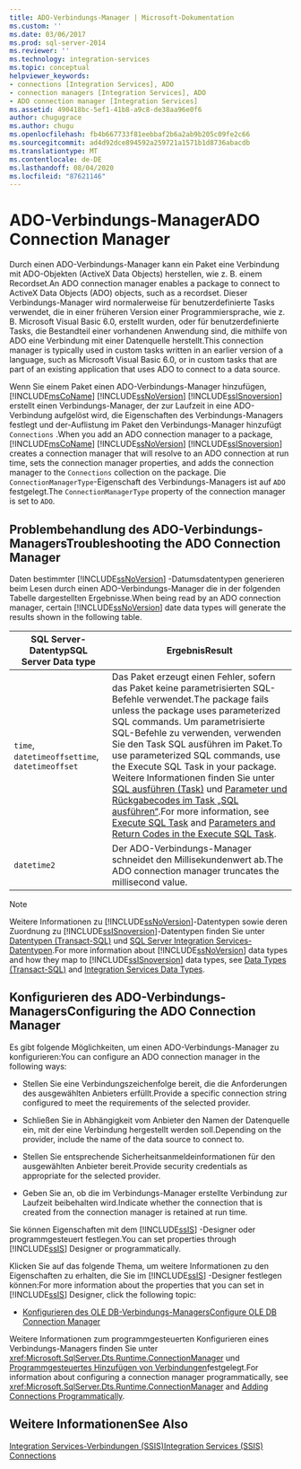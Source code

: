 ```yaml
---
title: ADO-Verbindungs-Manager | Microsoft-Dokumentation
ms.custom: ''
ms.date: 03/06/2017
ms.prod: sql-server-2014
ms.reviewer: ''
ms.technology: integration-services
ms.topic: conceptual
helpviewer_keywords:
- connections [Integration Services], ADO
- connection managers [Integration Services], ADO
- ADO connection manager [Integration Services]
ms.assetid: 490418bc-5ef1-41b8-a9c8-de38aa96e0f6
author: chugugrace
ms.author: chugu
ms.openlocfilehash: fb4b667733f81eebbaf2b6a2ab9b205c09fe2c66
ms.sourcegitcommit: ad4d92dce894592a259721a1571b1d8736abacdb
ms.translationtype: MT
ms.contentlocale: de-DE
ms.lasthandoff: 08/04/2020
ms.locfileid: "87621146"
---
```

# <a name="ado-connection-manager"></a><span data-ttu-id="50305-102">ADO-Verbindungs-Manager</span><span class="sxs-lookup"><span data-stu-id="50305-102">ADO Connection Manager</span></span>
  <span data-ttu-id="50305-103">Durch einen ADO-Verbindungs-Manager kann ein Paket eine Verbindung mit ADO-Objekten (ActiveX Data Objects) herstellen, wie z. B. einem Recordset.</span><span class="sxs-lookup"><span data-stu-id="50305-103">An ADO connection manager enables a package to connect to ActiveX Data Objects (ADO) objects, such as a recordset.</span></span> <span data-ttu-id="50305-104">Dieser Verbindungs-Manager wird normalerweise für benutzerdefinierte Tasks verwendet, die in einer früheren Version einer Programmiersprache, wie z. B. Microsoft Visual Basic 6.0, erstellt wurden, oder für benutzerdefinierte Tasks, die Bestandteil einer vorhandenen Anwendung sind, die mithilfe von ADO eine Verbindung mit einer Datenquelle herstellt.</span><span class="sxs-lookup"><span data-stu-id="50305-104">This connection manager is typically used in custom tasks written in an earlier version of a language, such as Microsoft Visual Basic 6.0, or in custom tasks that are part of an existing application that uses ADO to connect to a data source.</span></span>  
  
 <span data-ttu-id="50305-105">Wenn Sie einem Paket einen ADO-Verbindungs-Manager hinzufügen, [!INCLUDE[msCoName](../../includes/msconame-md.md)] [!INCLUDE[ssNoVersion](../../includes/ssnoversion-md.md)] [!INCLUDE[ssISnoversion](../../includes/ssisnoversion-md.md)] erstellt einen Verbindungs-Manager, der zur Laufzeit in eine ADO-Verbindung aufgelöst wird, die Eigenschaften des Verbindungs-Managers festlegt und der-Auflistung im Paket den Verbindungs-Manager hinzufügt `Connections` .</span><span class="sxs-lookup"><span data-stu-id="50305-105">When you add an ADO connection manager to a package, [!INCLUDE[msCoName](../../includes/msconame-md.md)] [!INCLUDE[ssNoVersion](../../includes/ssnoversion-md.md)] [!INCLUDE[ssISnoversion](../../includes/ssisnoversion-md.md)] creates a connection manager that will resolve to an ADO connection at run time, sets the connection manager properties, and adds the connection manager to the `Connections` collection on the package.</span></span> <span data-ttu-id="50305-106">Die `ConnectionManagerType`-Eigenschaft des Verbindungs-Managers ist auf `ADO` festgelegt.</span><span class="sxs-lookup"><span data-stu-id="50305-106">The `ConnectionManagerType` property of the connection manager is set to `ADO`.</span></span>  
  
## <a name="troubleshooting-the-ado-connection-manager"></a><span data-ttu-id="50305-107">Problembehandlung des ADO-Verbindungs-Managers</span><span class="sxs-lookup"><span data-stu-id="50305-107">Troubleshooting the ADO Connection Manager</span></span>  
 <span data-ttu-id="50305-108">Daten bestimmter [!INCLUDE[ssNoVersion](../../includes/ssnoversion-md.md)] -Datumsdatentypen generieren beim Lesen durch einen ADO-Verbindungs-Manager die in der folgenden Tabelle dargestellten Ergebnisse.</span><span class="sxs-lookup"><span data-stu-id="50305-108">When being read by an ADO connection manager, certain [!INCLUDE[ssNoVersion](../../includes/ssnoversion-md.md)] date data types will generate the results shown in the following table.</span></span>  
  
|<span data-ttu-id="50305-109">SQL Server-Datentyp</span><span class="sxs-lookup"><span data-stu-id="50305-109">SQL Server Data type</span></span>|<span data-ttu-id="50305-110">Ergebnis</span><span class="sxs-lookup"><span data-stu-id="50305-110">Result</span></span>|  
|--------------------------|------------|  
|<span data-ttu-id="50305-111">`time`, `datetimeoffset`</span><span class="sxs-lookup"><span data-stu-id="50305-111">`time`, `datetimeoffset`</span></span>|<span data-ttu-id="50305-112">Das Paket erzeugt einen Fehler, sofern das Paket keine parametrisierten SQL-Befehle verwendet.</span><span class="sxs-lookup"><span data-stu-id="50305-112">The package fails unless the package uses parameterized SQL commands.</span></span> <span data-ttu-id="50305-113">Um parametrisierte SQL-Befehle zu verwenden, verwenden Sie den Task SQL ausführen im Paket.</span><span class="sxs-lookup"><span data-stu-id="50305-113">To use parameterized SQL commands, use the Execute SQL Task in your package.</span></span> <span data-ttu-id="50305-114">Weitere Informationen finden Sie unter [SQL ausführen (Task)](../control-flow/execute-sql-task.md) und [Parameter und Rückgabecodes im Task „SQL ausführen“](../parameters-and-return-codes-in-the-execute-sql-task.md).</span><span class="sxs-lookup"><span data-stu-id="50305-114">For more information, see [Execute SQL Task](../control-flow/execute-sql-task.md) and [Parameters and Return Codes in the Execute SQL Task](../parameters-and-return-codes-in-the-execute-sql-task.md).</span></span>|  
|`datetime2`|<span data-ttu-id="50305-115">Der ADO-Verbindungs-Manager schneidet den Millisekundenwert ab.</span><span class="sxs-lookup"><span data-stu-id="50305-115">The ADO connection manager truncates the millisecond value.</span></span>|  
  
> [!NOTE]  
>  <span data-ttu-id="50305-116">Weitere Informationen zu [!INCLUDE[ssNoVersion](../../includes/ssnoversion-md.md)]-Datentypen sowie deren Zuordnung zu [!INCLUDE[ssISnoversion](../../includes/ssisnoversion-md.md)]-Datentypen finden Sie unter [Datentypen &#40;Transact-SQL&#41;](/sql/t-sql/data-types/data-types-transact-sql) und [SQL Server Integration Services-Datentypen](../data-flow/integration-services-data-types.md).</span><span class="sxs-lookup"><span data-stu-id="50305-116">For more information about [!INCLUDE[ssNoVersion](../../includes/ssnoversion-md.md)] data types and how they map to [!INCLUDE[ssISnoversion](../../includes/ssisnoversion-md.md)] data types, see [Data Types &#40;Transact-SQL&#41;](/sql/t-sql/data-types/data-types-transact-sql) and [Integration Services Data Types](../data-flow/integration-services-data-types.md).</span></span>  
  
## <a name="configuring-the-ado-connection-manager"></a><span data-ttu-id="50305-117">Konfigurieren des ADO-Verbindungs-Managers</span><span class="sxs-lookup"><span data-stu-id="50305-117">Configuring the ADO Connection Manager</span></span>  
 <span data-ttu-id="50305-118">Es gibt folgende Möglichkeiten, um einen ADO-Verbindungs-Manager zu konfigurieren:</span><span class="sxs-lookup"><span data-stu-id="50305-118">You can configure an ADO connection manager in the following ways:</span></span>  
  
-   <span data-ttu-id="50305-119">Stellen Sie eine Verbindungszeichenfolge bereit, die die Anforderungen des ausgewählten Anbieters erfüllt.</span><span class="sxs-lookup"><span data-stu-id="50305-119">Provide a specific connection string configured to meet the requirements of the selected provider.</span></span>  
  
-   <span data-ttu-id="50305-120">Schließen Sie in Abhängigkeit vom Anbieter den Namen der Datenquelle ein, mit der eine Verbindung hergestellt werden soll.</span><span class="sxs-lookup"><span data-stu-id="50305-120">Depending on the provider, include the name of the data source to connect to.</span></span>  
  
-   <span data-ttu-id="50305-121">Stellen Sie entsprechende Sicherheitsanmeldeinformationen für den ausgewählten Anbieter bereit.</span><span class="sxs-lookup"><span data-stu-id="50305-121">Provide security credentials as appropriate for the selected provider.</span></span>  
  
-   <span data-ttu-id="50305-122">Geben Sie an, ob die im Verbindungs-Manager erstellte Verbindung zur Laufzeit beibehalten wird.</span><span class="sxs-lookup"><span data-stu-id="50305-122">Indicate whether the connection that is created from the connection manager is retained at run time.</span></span>  
  
 <span data-ttu-id="50305-123">Sie können Eigenschaften mit dem [!INCLUDE[ssIS](../../../includes/ssis-md.md)] -Designer oder programmgesteuert festlegen.</span><span class="sxs-lookup"><span data-stu-id="50305-123">You can set properties through [!INCLUDE[ssIS](../../../includes/ssis-md.md)] Designer or programmatically.</span></span>  
  
 <span data-ttu-id="50305-124">Klicken Sie auf das folgende Thema, um weitere Informationen zu den Eigenschaften zu erhalten, die Sie im [!INCLUDE[ssIS](../../../includes/ssis-md.md)] -Designer festlegen können:</span><span class="sxs-lookup"><span data-stu-id="50305-124">For more information about the properties that you can set in [!INCLUDE[ssIS](../../../includes/ssis-md.md)] Designer, click the following topic:</span></span>  
  
-   [<span data-ttu-id="50305-125">Konfigurieren des OLE DB-Verbindungs-Managers</span><span class="sxs-lookup"><span data-stu-id="50305-125">Configure OLE DB Connection Manager</span></span>](ole-db-connection-manager.md)  
  
 <span data-ttu-id="50305-126">Weitere Informationen zum programmgesteuerten Konfigurieren eines Verbindungs-Managers finden Sie unter <xref:Microsoft.SqlServer.Dts.Runtime.ConnectionManager> und [Programmgesteuertes Hinzufügen von Verbindungen](../building-packages-programmatically/adding-connections-programmatically.md)festgelegt.</span><span class="sxs-lookup"><span data-stu-id="50305-126">For information about configuring a connection manager programmatically, see <xref:Microsoft.SqlServer.Dts.Runtime.ConnectionManager> and [Adding Connections Programmatically](../building-packages-programmatically/adding-connections-programmatically.md).</span></span>  
  
## <a name="see-also"></a><span data-ttu-id="50305-127">Weitere Informationen</span><span class="sxs-lookup"><span data-stu-id="50305-127">See Also</span></span>  
 [<span data-ttu-id="50305-128">Integration Services-Verbindungen &#40;SSIS&#41;</span><span class="sxs-lookup"><span data-stu-id="50305-128">Integration Services &#40;SSIS&#41; Connections</span></span>](integration-services-ssis-connections.md)  
  
  
